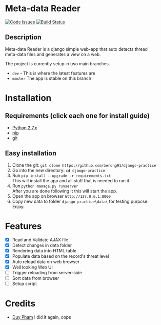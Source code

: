 # Meta-data Reader
[![Code Issues](https://www.quantifiedcode.com/api/v1/project/aaa830e2a8a148ce8a86200796335430/snapshot/origin:dev:HEAD/badge.svg)](https://www.quantifiedcode.com/app/project/aaa830e2a8a148ce8a86200796335430?branch=origin%2Fdev)
[![Build Status](https://travis-ci.org/berong91/django-practice.svg?branch=dev)](https://travis-ci.org/berong91/django-practice) 

## Description
Meta-data Reader is a django simple web-app that auto detects thread meta-data files and generates a view on a web.

The project is currently setup in two main branches. 
- `dev` - This is where the latest features are
- `master` The app is stable on this branch

# Installation

## Requirements (click each one for install guide)
- [Python 2.7.x](http://docs.python-guide.org/en/latest/starting/installation/)
- [pip](https://pip.pypa.io/en/stable/installing/)
- [git](https://git-scm.com/book/en/v2/Getting-Started-Installing-Git)

## Easy installation
1. Clone the git: `git clone https://github.com/berong91/django-practice`
2. Go into the new directory: `cd django-practice`
3. Run `pip install --upgrade -r requirements.txt`  
    This will install the app and all stuff that is needed to run it
4. Run `python manage.py runserver`  
    After you are done following it this will start the app.
5. Open the app on browser `http://127.0.0.1:8000`
6. Copy new data to folder `django-practice\data\` for testing purpose. Enjoy.

# Features
- [x] Read and Validate AJAX file
- [x] Detect changes in data folder
- [x] Rendering data into HTML table
- [x] Populate data based on the record's threat level 
- [x] Auto reload data on web browser
- [x] Well looking Web UI
- [ ] Trigger reloading from server-side
- [ ] Sort data from browser
- [ ] Setup script

# Credits
- [Duy Pham](https://github.com/berong91) I did it again, oops
